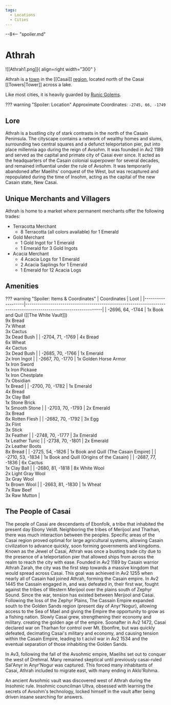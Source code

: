 ```yaml
---
tags:
  - Locations
  - Cities
---
```


--8<-- "spoiler.md"

# Athrah

![[Athrah1.png]]{ align=right width="300" }

Athrah is a [town](/Settlements) in the [[Casai]] [region](/Regions), located north of the Casai [[Towers|Tower]] across a lake.

Like most cities, it is heavily guarded by [Runic Golems](https://minecraft.fandom.com/Iron_Golem). 

??? warning "Spoiler: Location"
    Approximate Coordinates: `-2745, 66, -1749`
	
## Lore

Athrah is a bustling city of stark contrasts in the north of the Casain Peninsula. The cityscape contains a network of wealthy homes and slums, surrounding two central squares and a defunct teleportation pier, put into place millennia ago during the reign of Avsohm. It was founded in Av2 1189 and served as the capital and primate city of Casai ever since. It acted as the headquarters of the Casain colonial superpower for several decades, and remained influential under the rule of Avsohm. It was temporarily abandoned after Maelihs' conquest of the West, but was recaptured and repopulated during the time of Insohm, acting as the capital of the new Casain state, New Casai.

## Unique Merchants and Villagers

Athrah is home to a market where permanent merchants offer the following trades:

* Terracotta Merchant
	* 8 Terracotta (all colors available) for 1 Emerald
* Gold Merchant
	* 1 Gold Ingot for 1 Emerald
	* 1 Emerald for 3 Gold Ingots
* Acacia Merchant
	* 4 Acacia Logs for 1 Emerald
	* 2 Acacia Saplings for 1 Emerald
	* 1 Emerald for 12 Acacia Logs
	
## Amenities

??? warning "Spoiler: Items & Coordinates"
    | Coordinates       | Loot                                                                                                              |
    |-------------------|-------------------------------------------------------------------------------------------------------------------|
    | -2696, 64, -1744  | 1x Book and Quil ([[The White Vault]]) <br>9x Bread <br>7x Wheat <br>3x Cactus <br>3x Dead Bush                       |
    | -2704, 71, -1769  | 4x Bread <br>6x Wheat <br>4x Cactus <br>3x Dead Bush                                                              |
    | -2685, 70, -1766  | 1x Emerald <br>2x Iron Ingot                                                                                      |
    | -2667, 70, -1770  | 1x Golden Horse Armor <br>1x Iron Sword <br>1x Iron Pickaxe <br>1x Iron Chestplate <br>7x Obsidian <br>1x Bread   |
    | -2700, 70, -1782  | 1x Emerald <br>4x Bread <br>3x Clay Ball <br>1x Stone Brick <br>1x Smooth Stone                                   |
    | -2703, 70, -1793  | 2x Emerald <br>3x Bread <br>6x Rotten Flesh                                                                       |
    | -2682, 70, -1792  | 3x Egg <br>3x Flint <br>3x Stick <br>3x Feather                                                                   |
    | -2748, 70, -1777  | 3x Emerald <br>1x Leather Tunic                                                                                   |
    | -2738, 70, -1801  | 2x Emerald <br>2x Leather Boots <br>8x Bread                                                                      |
    | -2725, 54, -1826  | 1x Book and Quill (The Casain Empire)                                                                             |
    | -2710, 53, -1834  | 1x Book and Quill (Origins of the Casain)                                                                         |
    | -2687, 77, -1836  | 6x Cactus <br>1x Clay Ball                                                                                        |
    | -2680, 81, -1818  | 8x White Wool <br>2x Light Gray Wool <br>3x Gray Wool <br>1x Brown Wool                                           |
    | -2663, 81, -1830  | 1x Wheat <br>7x Raw Beef <br>3x Raw Mutton                                                                        |
	
## The People of Casai

The people of Casai are descendants of Ebonfolk, a tribe that inhabited the present day Ebony Veldt. Neighboring the tribes of Merijool and Tharhan, there was much interaction between the peoples. Specific areas of the Casai region proved optimal for large agricultural systems, allowing Casain civilization to advance quickly, soon forming governments and kingdoms. Known as the Jewel of Casai, Athrah was once a busting trade city due to the presence of a teleportation pier that allowed ships from across the realm to reach the city with ease. Founded in Av2 1189 by Casain warrior Athrah Zarah, the city was the first step towards a massive kingdom that would spread across Casai. This goal was achieved in Av2 1255 when nearly all of Casain had joined Athrah, forming the Casain empire. In Av2 1445 the Cassain engaged in, and was defeated in, their first war, fought against the tribes of Western Merijool over the plains south of Zephyr Sound. Since the war, tension has existed between Merijool and Casai. Following the loss of the Zephyr Plains, The Cassain Empire expanded south to the Golden Sands region (present day of Anyr'Nogur), allowing access to the Sea of Mael and giving the Empire the opportunity to grow as a fishing nation. Slowly Casai grew, strengthening their economy and military. creating the golden age of the empire. Soonafter in Av2 1472, Casai declared war on Tharhan for control over Mt. Ebonfire, but was quickly defeated, decimating Casai's military and economy, and causing tension within the Casain Empire, leading to t acivil war in Av2 1534 and the eventual separation of those inhabiting the Golden Sands.

In Av3, following the fall of the Avsohmic empire, Maelihs set out to conquer the west of Drehmal. Many remained skeptical until previously casai-ruled Sal'Anyr in Anyr'Nogur was captured. This forced many inhabitants of Casai, Athrah included to migrate east, with many ending in Aklo'Rohma.

An ancient Avsohmic vault was discovered west of Athrah during the Insohmic rule. Insohmic councilman Ultva, obsessed with learning the secrets of Avsohm's technology, locked himself in the vault after being driven insane searching for answers. 
